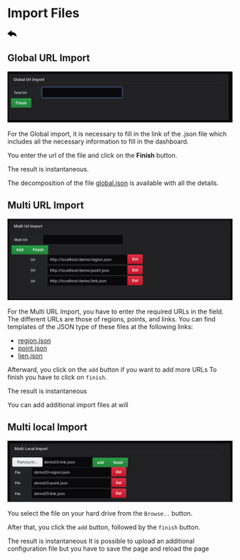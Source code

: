  
# Import Files
[![](../../screenshots/other/Go-back.png)](README.md)
 
## Global URL Import


![coordinate mode](../../screenshots/editor/import/global.jpg)

For the Global import, it is necessary to fill in the link of the .json file which includes all the necessary information to fill in the dashboard.

You enter the url of the file and click on the **Finish** button. 

The result is instantaneous.

The decomposition of the file [global.json](../../appendix/json-global.md) is available with all the details.


## Multi URL Import


![coordinate mode](../../screenshots/editor/import/url-import.jpg)

For the Multi URL Import, you have to enter the required URLs in the field. 
The different URLs are those of regions, points, and links. 
You can find templates of the JSON type of these files at the following links:

- [region.json](../../appendix/json-region.md)
- [point.json](../../appendix/json-points.md)
- [lien.json](../../appendix/json-links.md)

Afterward, you click on the `add` button if you want to add more URLs
To finish you have to click on `finish`.


The result is instantaneous


You can add additional import files at will



## Multi local Import


![coordinate mode](../../screenshots/editor/import/local-import.jpg)



You select the file on your hard drive from the `Browse..` button.


After that, you click the `add` button, followed by the `finish` button.


The result is instantaneous 
It is possible to upload an additional configuration file but you have to save the page and reload the page



